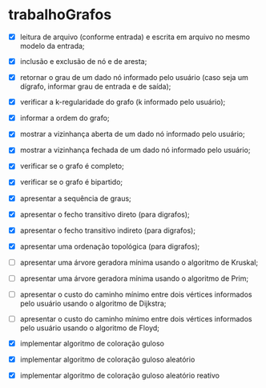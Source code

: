 # trabalhoGrafos

- [x] leitura de arquivo (conforme entrada) e
escrita em arquivo no mesmo modelo da entrada;

- [x] inclusão e exclusão de nó e de aresta;

- [x] retornar o grau de um dado nó informado pelo
usuário (caso seja um dígrafo, informar grau de
entrada e de saída);

- [x] verificar a k-regularidade do grafo (k
informado pelo usuário);

- [x] informar a ordem do grafo;

- [x] mostrar a vizinhança aberta de um dado nó
informado pelo usuário;

- [x] mostrar a vizinhança fechada de um dado nó
informado pelo usuário;

- [x] verificar se o grafo é completo;

- [x] verificar se o grafo é bipartido;

- [x] apresentar a sequência de graus;

- [x] apresentar o fecho transitivo direto (para
digrafos);

- [x] apresentar o fecho transitivo indireto (para
digrafos);

- [x] apresentar uma ordenação topológica (para
digrafos);

- [ ] apresentar uma árvore geradora mínima usando
o algoritmo de Kruskal;

- [ ] apresentar uma árvore geradora mínima usando
o algoritmo de Prim;

- [ ] apresentar o custo do caminho mínimo entre
dois vértices informados pelo usuário usando o
algoritmo de Dijkstra;

- [ ] apresentar o custo do caminho mínimo entre
dois vértices informados pelo usuário usando o
algoritmo de Floyd;

- [x] implementar algoritmo de coloração guloso

- [x] implementar algoritmo de coloração guloso
aleatório

- [x] implementar algoritmo de coloração guloso
aleatório reativo

